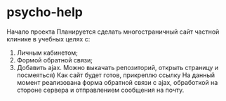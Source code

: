 # psycho-help
Начало проекта
Планируется сделать многостраничный сайт частной клинике в учебных целях с:
1. Личным кабинетом;
2. Формой обратной связи;
3. Добавить ajax.
Можно выкачать репозиторий, открыть страницу и посмеяться)
Как сайт будет готов, прикреплю ссылку
На данный момент реализована форма обратной связи с ajax, обработкой на стороне сервера и отправлением сообщения на почту.
